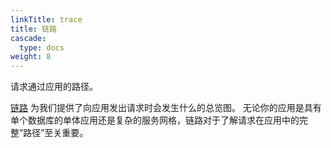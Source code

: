 ```yaml
---
linkTitle: trace
title: 链路
cascade:
  type: docs
weight: 8
---
```


请求通过应用的路径。

[链路](https://opentelemetry.io/zh/docs/concepts/signals/traces/) 为我们提供了向应用发出请求时会发生什么的总览图。
无论你的应用是具有单个数据库的单体应用还是复杂的服务网格，链路对于了解请求在应用中的完整“路径”至关重要。
